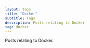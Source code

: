 ```yaml
---
layout: tags
title: "Docker"
subtitle: Tags
description: Posts relating to Docker
tag: docker
---
```


Posts relating to Docker.
